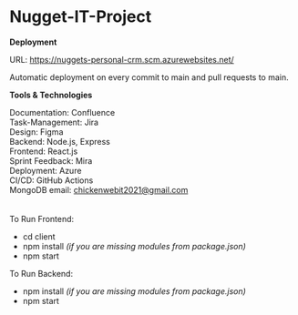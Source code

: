 # Nugget-IT-Project

**Deployment**

URL: https://nuggets-personal-crm.scm.azurewebsites.net/

Automatic deployment on every commit to main and pull requests to main.

**Tools & Technologies**

Documentation: Confluence\
Task-Management: Jira\
Design: Figma\
Backend: Node.js, Express\
Frontend: React.js\
Sprint Feedback: Mira\
Deployment: Azure\
CI/CD: GitHub Actions\
MongoDB email: chickenwebit2021@gmail.com\
\
\
To Run Frontend:

- cd client
- npm install _(if you are missing modules from package.json)_
- npm start

To Run Backend:

- npm install _(if you are missing modules from package.json)_
- npm start
